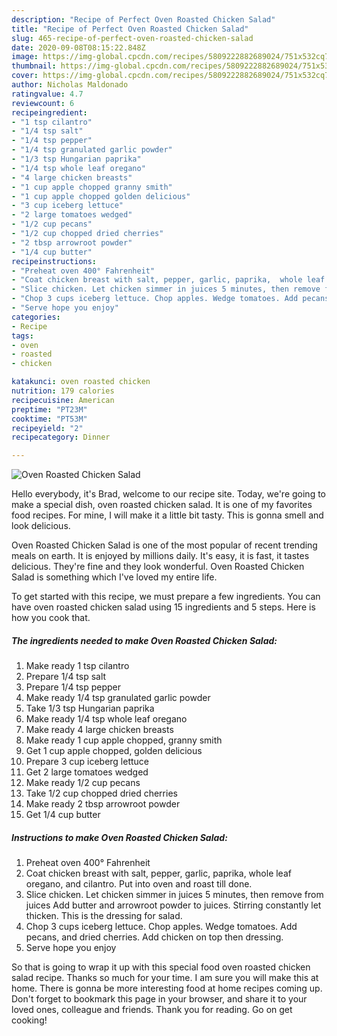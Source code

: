```yaml
---
description: "Recipe of Perfect Oven Roasted Chicken Salad"
title: "Recipe of Perfect Oven Roasted Chicken Salad"
slug: 465-recipe-of-perfect-oven-roasted-chicken-salad
date: 2020-09-08T08:15:22.848Z
image: https://img-global.cpcdn.com/recipes/5809222882689024/751x532cq70/oven-roasted-chicken-salad-recipe-main-photo.jpg
thumbnail: https://img-global.cpcdn.com/recipes/5809222882689024/751x532cq70/oven-roasted-chicken-salad-recipe-main-photo.jpg
cover: https://img-global.cpcdn.com/recipes/5809222882689024/751x532cq70/oven-roasted-chicken-salad-recipe-main-photo.jpg
author: Nicholas Maldonado
ratingvalue: 4.7
reviewcount: 6
recipeingredient:
- "1 tsp cilantro"
- "1/4 tsp salt"
- "1/4 tsp pepper"
- "1/4 tsp granulated garlic powder"
- "1/3 tsp Hungarian paprika"
- "1/4 tsp whole leaf oregano"
- "4 large chicken breasts"
- "1 cup apple chopped granny smith"
- "1 cup apple chopped golden delicious"
- "3 cup iceberg lettuce"
- "2 large tomatoes wedged"
- "1/2 cup pecans"
- "1/2 cup chopped dried cherries"
- "2 tbsp arrowroot powder"
- "1/4 cup butter"
recipeinstructions:
- "Preheat oven 400° Fahrenheit"
- "Coat chicken breast with salt, pepper, garlic, paprika,  whole leaf oregano,  and cilantro. Put into oven and roast till done."
- "Slice chicken. Let chicken simmer in juices 5 minutes, then remove from juices Add butter and arrowroot powder to juices.  Stirring constantly let thicken.  This is the dressing for salad."
- "Chop 3 cups iceberg lettuce. Chop apples. Wedge tomatoes. Add pecans, and dried cherries. Add chicken on top then dressing."
- "Serve hope you enjoy"
categories:
- Recipe
tags:
- oven
- roasted
- chicken

katakunci: oven roasted chicken 
nutrition: 179 calories
recipecuisine: American
preptime: "PT23M"
cooktime: "PT53M"
recipeyield: "2"
recipecategory: Dinner

---
```



![Oven Roasted Chicken Salad](https://img-global.cpcdn.com/recipes/5809222882689024/751x532cq70/oven-roasted-chicken-salad-recipe-main-photo.jpg)

Hello everybody, it's Brad, welcome to our recipe site. Today, we're going to make a special dish, oven roasted chicken salad. It is one of my favorites food recipes. For mine, I will make it a little bit tasty. This is gonna smell and look delicious.



Oven Roasted Chicken Salad is one of the most popular of recent trending meals on earth. It is enjoyed by millions daily. It's easy, it is fast, it tastes delicious. They're fine and they look wonderful. Oven Roasted Chicken Salad is something which I've loved my entire life.


To get started with this recipe, we must prepare a few ingredients. You can have oven roasted chicken salad using 15 ingredients and 5 steps. Here is how you cook that.

<!--inarticleads1-->

##### The ingredients needed to make Oven Roasted Chicken Salad:

1. Make ready 1 tsp cilantro
1. Prepare 1/4 tsp salt
1. Prepare 1/4 tsp pepper
1. Make ready 1/4 tsp granulated garlic powder
1. Take 1/3 tsp Hungarian paprika
1. Make ready 1/4 tsp whole leaf oregano
1. Make ready 4 large chicken breasts
1. Make ready 1 cup apple chopped, granny smith
1. Get 1 cup apple chopped, golden delicious
1. Prepare 3 cup iceberg lettuce
1. Get 2 large tomatoes wedged
1. Make ready 1/2 cup pecans
1. Take 1/2 cup chopped dried cherries
1. Make ready 2 tbsp arrowroot powder
1. Get 1/4 cup butter




<!--inarticleads2-->

##### Instructions to make Oven Roasted Chicken Salad:

1. Preheat oven 400° Fahrenheit
1. Coat chicken breast with salt, pepper, garlic, paprika,  whole leaf oregano,  and cilantro. Put into oven and roast till done.
1. Slice chicken. Let chicken simmer in juices 5 minutes, then remove from juices Add butter and arrowroot powder to juices.  Stirring constantly let thicken.  This is the dressing for salad.
1. Chop 3 cups iceberg lettuce. Chop apples. Wedge tomatoes. Add pecans, and dried cherries. Add chicken on top then dressing.
1. Serve hope you enjoy




So that is going to wrap it up with this special food oven roasted chicken salad recipe. Thanks so much for your time. I am sure you will make this at home. There is gonna be more interesting food at home recipes coming up. Don't forget to bookmark this page in your browser, and share it to your loved ones, colleague and friends. Thank you for reading. Go on get cooking!
